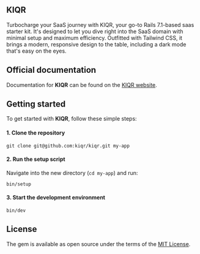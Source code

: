 KIQR
----
Turbocharge your SaaS journey with KIQR, your go-to Rails 7.1-based saas starter kit. It's designed to let you dive right into the SaaS domain with minimal setup and maximum efficiency. Outfitted with Tailwind CSS, it brings a modern, responsive design to the table, including a dark mode that's easy on the eyes.

## Official documentation

Documentation for **KIQR** can be found on the [KIQR website](https://kiqr.dev).

## Getting started

To get started with **KIQR**, follow these simple steps:

#### 1. Clone the repository

```console
git clone git@github.com:kiqr/kiqr.git my-app
```

#### 2. Run the setup script

Navigate into the new directory (```cd my-app```) and run:

```console
bin/setup
```

#### 3. Start the development environment
```console
bin/dev
```

## License
The gem is available as open source under the terms of the [MIT License](https://opensource.org/licenses/MIT).
